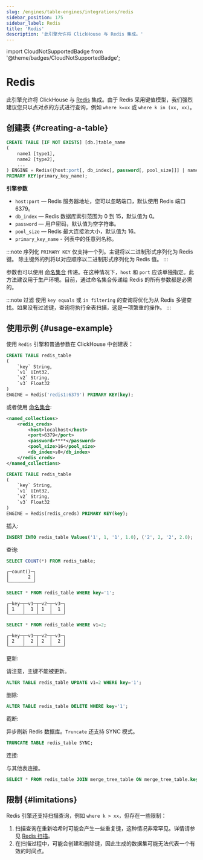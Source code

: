 ```yaml
---
slug: /engines/table-engines/integrations/redis
sidebar_position: 175
sidebar_label: Redis
title: 'Redis'
description: '此引擎允许将 ClickHouse 与 Redis 集成。'
---
```


import CloudNotSupportedBadge from '@theme/badges/CloudNotSupportedBadge';


# Redis

<CloudNotSupportedBadge/>

此引擎允许将 ClickHouse 与 [Redis](https://redis.io/) 集成。由于 Redis 采用键值模型，我们强烈建议您只以点对点的方式进行查询，例如 `where k=xx` 或 `where k in (xx, xx)`。

## 创建表 {#creating-a-table}

``` sql
CREATE TABLE [IF NOT EXISTS] [db.]table_name
(
    name1 [type1],
    name2 [type2],
    ...
) ENGINE = Redis({host:port[, db_index[, password[, pool_size]]] | named_collection[, option=value [,..]] })
PRIMARY KEY(primary_key_name);
```

**引擎参数**

- `host:port` — Redis 服务器地址，您可以忽略端口，默认使用 Redis 端口 6379。
- `db_index` — Redis 数据库索引范围为 0 到 15，默认值为 0。
- `password` — 用户密码，默认值为空字符串。
- `pool_size` — Redis 最大连接池大小，默认值为 16。
- `primary_key_name` - 列表中的任意列名称。

:::note 序列化
`PRIMARY KEY` 仅支持一个列。主键将以二进制形式序列化为 Redis 键。
除主键外的列将以对应顺序以二进制形式序列化为 Redis 值。
:::

参数也可以使用 [命名集合](/operations/named-collections.md) 传递。在这种情况下，`host` 和 `port` 应该单独指定。此方法建议用于生产环境。目前，通过命名集合传递给 Redis 的所有参数都是必需的。

:::note 过滤
使用 `key equals` 或 `in filtering` 的查询将优化为从 Redis 多键查找。如果没有过滤键，查询将执行全表扫描，这是一项繁重的操作。
:::

## 使用示例 {#usage-example}

使用 `Redis` 引擎和普通参数在 ClickHouse 中创建表：

``` sql
CREATE TABLE redis_table
(
    `key` String,
    `v1` UInt32,
    `v2` String,
    `v3` Float32
)
ENGINE = Redis('redis1:6379') PRIMARY KEY(key);
```

或者使用 [命名集合](/operations/named-collections.md):

```xml
<named_collections>
    <redis_creds>
        <host>localhost</host>
        <port>6379</port>
        <password>****</password>
        <pool_size>16</pool_size>
        <db_index>s0</db_index>
    </redis_creds>
</named_collections>
```

```sql
CREATE TABLE redis_table
(
    `key` String,
    `v1` UInt32,
    `v2` String,
    `v3` Float32
)
ENGINE = Redis(redis_creds) PRIMARY KEY(key);
```

插入:

```sql
INSERT INTO redis_table Values('1', 1, '1', 1.0), ('2', 2, '2', 2.0);
```

查询:

``` sql
SELECT COUNT(*) FROM redis_table;
```

``` text
┌─count()─┐
│       2 │
└─────────┘
```

``` sql
SELECT * FROM redis_table WHERE key='1';
```

```text
┌─key─┬─v1─┬─v2─┬─v3─┐
│ 1   │  1 │ 1  │  1 │
└─────┴────┴────┴────┘
```

``` sql
SELECT * FROM redis_table WHERE v1=2;
```

```text
┌─key─┬─v1─┬─v2─┬─v3─┐
│ 2   │  2 │ 2  │  2 │
└─────┴────┴────┴────┘
```

更新:

请注意，主键不能被更新。

```sql
ALTER TABLE redis_table UPDATE v1=2 WHERE key='1';
```

删除:

```sql
ALTER TABLE redis_table DELETE WHERE key='1';
```

截断:

异步刷新 Redis 数据库。`Truncate` 还支持 SYNC 模式。

```sql
TRUNCATE TABLE redis_table SYNC;
```

连接:

与其他表连接。

```sql
SELECT * FROM redis_table JOIN merge_tree_table ON merge_tree_table.key=redis_table.key;
```

## 限制 {#limitations}

Redis 引擎还支持扫描查询，例如 `where k > xx`，但存在一些限制：
1. 扫描查询在重新哈希时可能会产生一些重复键，这种情况非常罕见。详情请参见 [Redis 扫描](https://github.com/redis/redis/blob/e4d183afd33e0b2e6e8d1c79a832f678a04a7886/src/dict.c#L1186-L1269)。
2. 在扫描过程中，可能会创建和删除键，因此生成的数据集可能无法代表一个有效的时间点。
